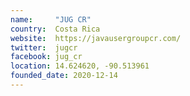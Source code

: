 ```yaml
---
name:     "JUG CR"
country:  Costa Rica
website:  https://javausergroupcr.com/
twitter:  jugcr
facebook: jug_cr
location: 14.624620, -90.513961
founded_date: 2020-12-14
---
```

